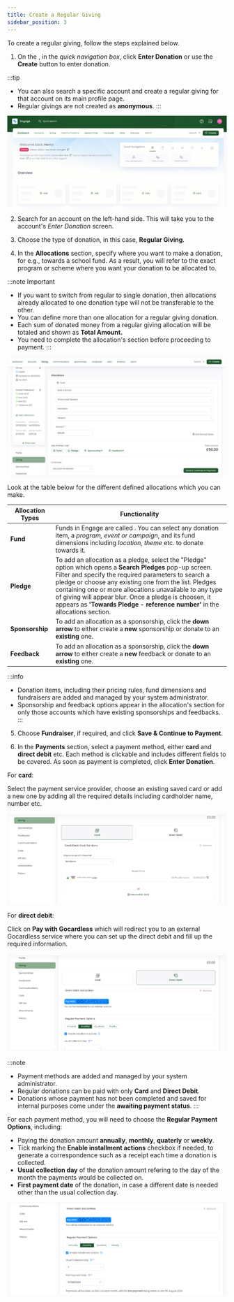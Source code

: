 ```yaml
---
title: Create a Regular Giving
sidebar_position: 3
---
```


To create a regular giving, follow the steps explained below.

1. On the <K2Link route="giving" text="Giving dashboard" isEngage />, in the *quick navigation box*, click **Enter Donation** or use the **Create** button to enter donation.

:::tip
- You can also search a specific account and create a regular giving for that account on its main profile page.
- Regular givings are not created as **anonymous**.
:::

![Enter Regular giving Donation Gif](./create-single-donation-dashboard.gif)

2. Search for an account on the left-hand side. This will take you to the account's *Enter Donation* screen. 

3. Choose the type of donation, in this case, **Regular Giving**. 

4. In the **Allocations** section, specify where you want to make a donation, for e.g., towards a school fund. As a result, you will refer to the exact program or scheme where you want your donation to be allocated to. 

:::note Important
- If you want to switch from regular to single donation, then allocations already allocated to one donation type will not be transferable to the other.
- You can define more than one allocation for a regular giving donation.
- Each sum of donated money from a regular giving allocation will be totaled and shown as **Total Amount.**  
- You need to complete the allocation's section before proceeding to payment. 
:::

![Allocations section](./allocations-section.png)

Look at the table below for the different defined allocations which you can make.

| Allocation Types | Functionality |
| ---------------- | ------------- |
| **Fund** | Funds in Engage are called <K2Link route="docs/engage/donations/allocations/donation-items/" text="donation items" isInternal />. You can select any donation item, a *program, event or campaign*, and its fund dimensions including *location, theme* etc. to donate towards it. |
| **Pledge** | To add an allocation as a pledge, select the "Pledge" option which opens a **Search Pledges** pop-up screen. Filter and specify the required parameters to search a pledge or choose any existing one from the list. Pledges containing one or more allocations unavailable to any type of giving will appear blur. Once a pledge is choosen, it appears as **'Towards Pledge - reference number'** in the allocations section. |
| **Sponsorship** | To add an allocation as a sponsorship, click the **down arrow** to either create a **new** sponsorship or donate to an **existing** one. |
| **Feedback** | To add an allocation as a sponsorship, click the **down arrow** to either create a **new** feedback or donate to an **existing** one.|

:::info
- Donation items, including their pricing rules, fund dimensions and fundraisers are added and managed by your system administrator.
- Sponsorship and feedback options appear in the allocation's section for only those accounts which have existing sponsorships and feedbacks. 
:::

5. Choose **Fundraiser**, if required, and click **Save & Continue to Payment**. 

6. In the **Payments** section, select a payment method, either **card** and **direct debit** etc. Each method is clickable and includes different fields to be covered. As soon as payment is completed, click **Enter Donation**. 

For **card**:

Select the payment service provider, choose an existing saved card or add a new one by adding all the required details including cardholder name, number etc.

![card payment](./card-payment.png)

For **direct debit**:

Click on **Pay with Gocardless** which will redirect you to an external Gocardless service where you can set up the direct debit and fill up the required information.

![direct debit payment](./direct-debit-payment.png)

:::note
- Payment methods are added and managed by your system administrator.
- Regular donations can be paid with only **Card** and **Direct Debit**.
- Donations whose payment has not been completed and saved for internal purposes come under the **awaiting payment status**. 
:::

For each payment method, you will need to choose the **Regular Payment Options**, including:

- Paying the donation amount **annually**, **monthly**, **quaterly** or **weekly**.
- Tick marking the **Enable installment actions** checkbox if needed, to generate a correspondence such as a receipt each time a donation is collected.
- **Usual collection day** of the donation amount refering to the day of the month the payments would be collected on.
- **First payment date** of the donation, in case a different date is needed other than the usual collection day.

![payment options](./payment-options.png)

